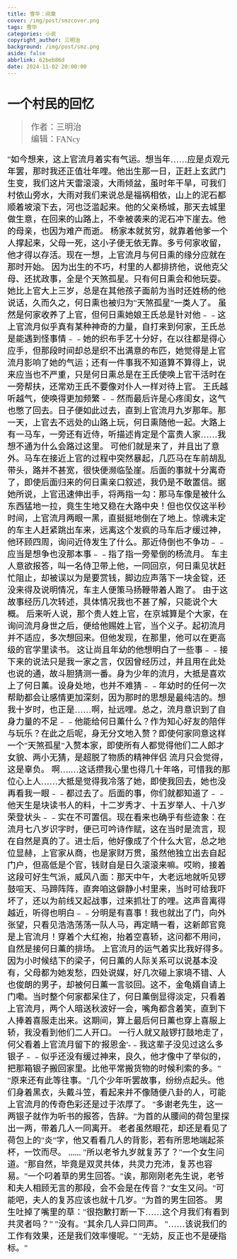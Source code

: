 ```yaml
---
title: 雪华：间章
cover: /img/post/smzcover.png
tags: 雪华
categories: 小说
copyright_author: 三明治
background: /img/post/smz.png
aside: false
abbrlink: 62beb86d
date: 2024-11-02 20:00:00
---
```

<font face="kaiti">

  <h1>一个村民的回忆</h1>
  <font style="color:black;font-size:19px;font-weight:450">
    
  >作者：三明治  
  >编辑：FANcy

"如今想来，这上官流月着实有气运。想当年……应是贞观元年罢，那时我还正值壮年哩。他出生那一日，正赶上玄武门生变，我们这片天雷滚滚，大雨倾盆，虽时年干旱，可我们村依山旁水，大雨对我们来说总是福祸相依，山上的泥石都顺着坡滚下去，河也泛滥起来。他的父亲杨城，那天去城里做生意，在回来的山路上，不幸被袭来的泥石冲下崖去。他的母亲，也因为难产而逝。
杨家本就贫穷，就靠着他爹一个人撑起来，父母一死，这小子便无依无靠。多亏何家收留，他才得以存活。现在一想，上官流月与何日熏的缘分应就在那时开始。
因为出生的不巧，村里的人都排挤他，说他克父母、还扰政事，全是个天煞孤星。只有何日熏会和他玩耍。她比上官大上三岁，总是在其他孩子面前为当时还姓杨的他说话，久而久之，何日熏也被归为"天煞孤星"一类人了。
虽然是何家收养了上官，但何日熏她娘王氏总是针对他﹣﹣这上官流月似乎真有某种神奇的力量，自打来到何家，王氏总是能遇到怪事情﹣﹣她的织布手艺十分好，在以往都是得心应手，但那段时间却总是织不出满意的布匹，她觉得是上官流月影响了她的气运；还有一件事我不知道算不算得上，说来应当也不严重，只是何日熏总是在王氏使唤上官干活时在一旁帮扶，还常劝王氏不要像对仆人一样对待上官。
王氏越听越气，使唤得更加频繁﹣﹣然而最后许是心疼闺女，这气也憋了回去。日子便如此过去，直到上官流月九岁那年。那一天，上官去不远处的山路上玩，何日熏随他一起。大路上有一马车，一旁还有近侍，听描述肯定是个富贵人家……我想不通为什么会路过这里。
可他们就是来了，并且出了意外。马车在接近上官的过程中突然暴起，几匹马在车前胡乱带头，路并不甚宽，很快便濒临坠崖。后面的事就十分离奇了，即使后面归来的何日熏亲口叙述，我仍是不敢置信。据她所说，上官迅速伸出手，将两指一勾：那马车像是被什么东西猛地一拉，竟生生地又稳在大路中央！但也仅仅这半秒时间，上官流月两眼一黑，直挺挺地倒在了地上。惊魂未定的车主人赶紧跳出车来，远离这个发疯的马车后才缓过神，他环顾四周，询问近侍发生了什么。那近侍倒也不争功﹣﹣应当是想争也没那本事﹣﹣指了指一旁晕倒的杨流月。
车主人意欲报答，叫一名侍卫带上他，一同回京，何日熏见状赶忙阻止，却被误以为是要赏钱，脚边应声落下一块金锭，还没来得及说明情况，车主人便策马扬鞭带着人跑了。
由于这故事经历几次转述，具体情况我也不甚了解，只能说个大概。
后来听人说，那个贵人姓上官，在京城算是个大家，在询问流月身世之后，便给他赐姓上官，当个义子。起初流月并不适应，多次想回来。但他发现，在那里，他可以在更高级的官学里读书。
这让尚且年幼的他想明白了一些事﹣﹣接下来的说法只是我一家之言，仅因曾经历过，并且用在此处也说的通，故斗胆猜测一番。身为少年的流月，大抵是喜欢上了何日薰。设身处地，也并不难猜﹣﹣年幼时的任何一次帮助都会让感情更加深刻，因为那时的思想是最纯洁的。想我十岁时，也正是……啊，扯远哩。总之，流月意识到了自身力量的不足﹣﹣他能给何日薰什么？作为知心好友的陪伴与玩乐？在此之后呢，身无分文地入赘？即使何家同意这样一个"天煞孤星"入赘本家，即使所有人都觉得他们二人郎才女貌、两小无猜，是超脱了物质的精神伴侣
流月只会觉得，这是辜负。
啊….…这话攒我心里也得几十年咯，可惜我的那位心上人……大抵是觉得我冷落了她，即使我回去，她也没再看我一眼﹣﹣都过去了。后面的事，你们就都知道了﹣﹣他天生是块读书人的料，十二岁秀才、十五岁举人、十八岁荣登状头﹣﹣实在不可置信。现在看来也确乎有些迹象：在流月七八岁识字时，便已可吟诗作赋，这在当时是流言，现在自然是真的了。进士后，他好像成了个什么大官，总之地位显赫，上官家从商，也是家财万贯，虽然他独立出去自起门户，但高低是个官，钱财自是日久滚滚来嘛。哎哟，接着这段可好生气派，威风八面：那天中午，大老远地就听见锣鼓喧天、马蹄阵阵，直奔咱这僻静小村里来，当时可给我吓坏了，还以为前线又起战事，过来抓壮丁的哩。这声音离得越近，听得也明白﹣﹣分明是有喜事！我也就出了门，向外张望，只看见浩浩荡荡一队人马，再定睛一看，这新郎官竟是上官流月！穿着个大红袍，抬着空喜轿，这问都不用问，自然是接何日薰的排场。
上官流月的运气着实比我好得多。因为小时候结下的梁子，何日薰的人际关系可以说基本没有，父母都为她发愁，四处说媒，好几次碰上家境不错、人也俊朗的男子，却被何日薰一言驳回。这不，金龟婿自请上门嘞。当时整个何家都呆住了，何日薰倒显得淡定，只看着上官流月，两个人暗送秋波好一会，嘴角都含着笑，直到下人捧着喜服走出来。这期间，算上最后何日薰也穿上喜服上轿，我没看到他们二人开口。
一行人就又敲锣打鼓地走了，何父看着上官流月留下的'报恩金'-﹣我这辈子没见过这么多银子﹣﹣似乎还没有缓过神来，良久，他才像中了举似的，把那箱银子搬回家里。比他平常搬货物的时候利索的多。"
"原来还有此等往事。"几个少年听罢故事，纷纷点起头。他们身着黑衣，头戴斗笠，看起来并不像随便八卦的人，可能上官流月的传奇色彩还是过于浓厚了。
"多谢老先生，这一两银子就作为听书的报答，告辞。"为首的从腰间的荷包里探出一两，带着几人一同离开。
老者虽然眼花，却还是看见了荷包上的"炎"字，他又看看几人的背影，若有所思地端起茶杯，一饮而尽。
......
"所以老爷九岁就复苏了？"一个女生问道。"那自然，毕竟是双灵共体，共灵力充沛，复苏也容易。"一个叼着草的男生回答。"诶，那刚刚老先生说，老爷和夫人相顾无言的那段，会不会是在传音？"女生又问。"可能吧，夫人的复苏应该也就十几岁。"为首的男生回答。
男生吐掉了嘴里的草："很抱歉打断一下……这个月我们有看到共灵者吗？"
"没有。"其余几人异口同声。
"……该说我们的工作有效果，还是我们效率慢呢。"
"无妨，反正也不是硬指标。"
   </font>
</font> 